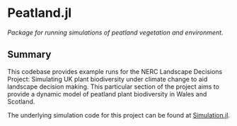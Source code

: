 # Peatland.jl

*Package for running simulations of peatland vegetation and environment.*

## Summary

This codebase provides example runs for the NERC Landscape Decisions Project: Simulating UK plant biodiversity under climate change to aid landscape decision making. This particular section of the project aims to provide a dynamic model of peatland plant biodiversity in Wales and Scotland.

The underlying simulation code for this project can be found at [Simulation.jl](https://github.com/boydorr/Simulation.jl).
